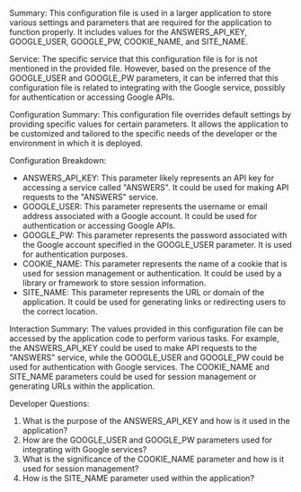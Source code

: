 Summary:
This configuration file is used in a larger application to store various settings and parameters that are required for the application to function properly. It includes values for the ANSWERS_API_KEY, GOOGLE_USER, GOOGLE_PW, COOKIE_NAME, and SITE_NAME.

Service:
The specific service that this configuration file is for is not mentioned in the provided file. However, based on the presence of the GOOGLE_USER and GOOGLE_PW parameters, it can be inferred that this configuration file is related to integrating with the Google service, possibly for authentication or accessing Google APIs.

Configuration Summary:
This configuration file overrides default settings by providing specific values for certain parameters. It allows the application to be customized and tailored to the specific needs of the developer or the environment in which it is deployed.

Configuration Breakdown:
- ANSWERS_API_KEY: This parameter likely represents an API key for accessing a service called "ANSWERS". It could be used for making API requests to the "ANSWERS" service.
- GOOGLE_USER: This parameter represents the username or email address associated with a Google account. It could be used for authentication or accessing Google APIs.
- GOOGLE_PW: This parameter represents the password associated with the Google account specified in the GOOGLE_USER parameter. It is used for authentication purposes.
- COOKIE_NAME: This parameter represents the name of a cookie that is used for session management or authentication. It could be used by a library or framework to store session information.
- SITE_NAME: This parameter represents the URL or domain of the application. It could be used for generating links or redirecting users to the correct location.

Interaction Summary:
The values provided in this configuration file can be accessed by the application code to perform various tasks. For example, the ANSWERS_API_KEY could be used to make API requests to the "ANSWERS" service, while the GOOGLE_USER and GOOGLE_PW could be used for authentication with Google services. The COOKIE_NAME and SITE_NAME parameters could be used for session management or generating URLs within the application.

Developer Questions:
1. What is the purpose of the ANSWERS_API_KEY and how is it used in the application?
2. How are the GOOGLE_USER and GOOGLE_PW parameters used for integrating with Google services?
3. What is the significance of the COOKIE_NAME parameter and how is it used for session management?
4. How is the SITE_NAME parameter used within the application?